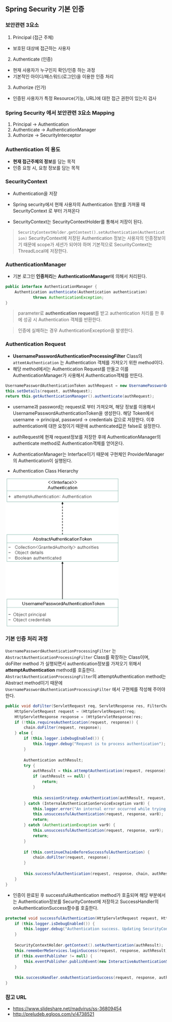 ## Spring Security 기본 인증

### 보안관련 3요소
1. Principal (접근 주체)
- 보호된 대상에 접근하는 사용자
2. Authenticate (인증)
- 현재 사용자가 누구인지 확인/인증 하는 과정
- 기본적인 아이디/패스워드(로그인)을 이용한 인증 처리
3. Authorize (인가)
- 인증된 사용자가 특정 Resource(기능, URL)에 대한 접근 권한이 있는지 검사

### Spring Security 에서 보안관련 3요소 Mapping

1. Principal -> Authentication
2. Authenticate -> AuthenticationManager
3. Authorize -> SecurityInterceptor


### Authentication 의 용도
- **현재 접근주체의 정보**를 담는 목적
- 인증 요청 시, 요청 정보를 담는 목적

### SecurityContext
- Authentication을 저장
- Spring security에서 현재 사용자의 Authentication 정보를 가져올 때 SecurityContext 로 부터 가져온다

- SecurityContext는 SecurityContextHolder를 통해서 저장이 된다.
> `SecurityContextHolder.getContext().setAuthentication(Authentication)`
> SecurityContext에 저장된 Authentication 정보는 사용자의 인증정보이기 때문에 scope가 세션가 되어야 하며 기본적으로 SecurityContext는 ThreadLocal에 저장한다.

### AuthenticationManager
- 기본 로그인 **인증처리**는 **AuthenticationManager**에 의해서 처리된다.
```java
public interface AuthenticationManager {
	Authentication authenticate(Authentication authentication)
			throws AuthenticationException;
}
```

> parameter로 **authentication request**를 받고 authentication 처리를 한 후에 성공 시 Authentication 객체를 반환한다.

> 인증에 실패하는 경우 AuthenticationException을 발생한다.

### Authentication Request
- **UsernamePasswordAuthenticationProcessingFilter** Class의 `attemtAuthentication` 는 Authentication 객체를 가져오기 위한 method이다.
- 해당 method에서는 Authentication Request를 만들고 이를 AuthenticationManager가 사용해서 Authentication객체를 만든다.
```java
UsernamePasswordAuthenticationToken authRequest = new UsernamePasswordAuthenticationToken(username, password);
this.setDetails(request, authRequest);
return this.getAuthenticationManager().authenticate(authRequest);
```
- username과 password는 request로 부터 가져오며, 해당 정보를 이용해서 UsernamePasswordAuthenticationToken을 생성한다. 해당 Token에서 username -> principal, password -> credentials 값으로 저장한다. 이후 authentication에 대한 요청이기 때문에 authenticated값은 false로 설정한다.
- authRequest에 현재 request정보를 저장한 후에 AuthenticationManager의 authenticate method로 Authentication객체를 얻어온다.
- AuthenticationManager는 Interface이기 때문에 구현체인 ProviderManager의 Authentication이 실행된다.


- Authentication Class Hierarchy

<img src="../images/Authentication-class-diagram.png" alt="image" style="width: 70%;">

### 기본 인증 처리 과정
`UsernamePasswordAuthenticationProcessingFilter` 는 `AbstractAuthenticationProcessingFilter` Class를 확장하는 Class이며, doFilter method 가 실행되면서 authentication정보를 가져오기 위해서 **attemptAuthentication** method를 호출한다. `AbstractAuthenticationProcessingFilter`의 attemptAuthentication method는 Abstract method이기 때문에 `UsernamePasswordAuthenticationProcessingFilter` 에서 구현체를 작성해 주어야 한다.
```java
public void doFilter(ServletRequest req, ServletResponse res, FilterChain chain) throws IOException, ServletException {
    HttpServletRequest request = (HttpServletRequest)req;
    HttpServletResponse response = (HttpServletResponse)res;
    if (!this.requiresAuthentication(request, response)) {
        chain.doFilter(request, response);
    } else {
        if (this.logger.isDebugEnabled()) {
            this.logger.debug("Request is to process authentication");
        }

        Authentication authResult;
        try {
            authResult = this.attemptAuthentication(request, response);
            if (authResult == null) {
                return;
            }

            this.sessionStrategy.onAuthentication(authResult, request, response);
        } catch (InternalAuthenticationServiceException var8) {
            this.logger.error("An internal error occurred while trying to authenticate the user.", var8);
            this.unsuccessfulAuthentication(request, response, var8);
            return;
        } catch (AuthenticationException var9) {
            this.unsuccessfulAuthentication(request, response, var9);
            return;
        }

        if (this.continueChainBeforeSuccessfulAuthentication) {
            chain.doFilter(request, response);
        }

        this.successfulAuthentication(request, response, chain, authResult);
    }
}
```

- 인증이 완료된 후 successfulAuthentication method가 호출되며 해당 부분에서는 Authentication정보를 SecurityContext에 저장하고 SuccessHandler의 onAuthenticationSuccess함수를 호출한다.

```java
protected void successfulAuthentication(HttpServletRequest request, HttpServletResponse response, FilterChain chain, Authentication authResult) throws IOException, ServletException {
    if (this.logger.isDebugEnabled()) {
        this.logger.debug("Authentication success. Updating SecurityContextHolder to contain: " + authResult);
    }

    SecurityContextHolder.getContext().setAuthentication(authResult);
    this.rememberMeServices.loginSuccess(request, response, authResult);
    if (this.eventPublisher != null) {
        this.eventPublisher.publishEvent(new InteractiveAuthenticationSuccessEvent(authResult, this.getClass()));
    }

    this.successHandler.onAuthenticationSuccess(request, response, authResult);
}
```

### 참고 URL
- https://www.slideshare.net/madvirus/ss-36809454
- http://preludeb.egloos.com/v/4738521